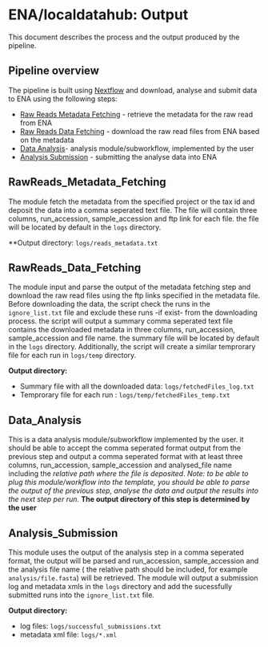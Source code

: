# ENA/localdatahub: Output

This document describes the process and the output produced by the pipeline.

<!-- TODO : Write this documentation describing your workflow's output -->

## Pipeline overview

The pipeline is built using [Nextflow](https://www.nextflow.io/) and download, analyse and submit data to ENA using the following steps:

* [Raw Reads Metadata Fetching](#RawReads_Metadata_Fetching) - retrieve the metadata for the raw read from ENA
* [Raw Reads Data Fetching](#RawReadsDataFetching) - download the raw read files from ENA based on the metadata
* [Data Analysis](Data_Analysis)- analysis module/subworkflow, implemented by the user
* [Analysis Submission](Analysis_Submission) - submitting the analyse data into ENA
## RawReads_Metadata_Fetching
The module fetch the metadata from the specified project or the tax id and deposit the data into a comma seperated text file. The file will contain three columns, run_accession, sample_accession and ftp link for each file. the file will be located by default in the `logs` directory. 

**Output directory: `logs/reads_metadata.txt`

## RawReads_Data_Fetching
The module input and parse the output of the metadata fetching step and download the raw read files using the ftp links specified in the metadata file. Before downloading the data, the script check the runs in the `ignore_list.txt` file and exclude these runs -if exist- from the downloading process. the script will output a summary comma seperated text file contains the downloaded metadata in three columns, run_accession, sample_accession and file name. the summary file will be located by default in the `logs` directory. Additionally, the script will create a similar temprorary file for each run in `logs/temp` directory.  

**Output directory:** 
- Summary file with all the downloaded data: `logs/fetchedFiles_log.txt`
- Temprorary file for each run : `logs/temp/fetchedFiles_temp.txt`

## Data_Analysis
This is a data analysis module/subworkflow implemented by the user. it should be able to accept the comma seperated format output from the previous step and output a comma seperated format with at least three columns, run_accession, sample_accession and analysed_file name including the *relative path where the file is deposited*. 
*Note: to be able to plug this module/workflow into the template, you should be able to parse the output of the previous step, analyse the data and output the results into the next step per run.* 
**The output directory of this step is determined by the user**

## Analysis_Submission
This module uses the output of the analysis step in a comma seperated format, the output will be parsed and run_accession, sample_accession and the analysis file name ( the relative path should be included, for example `analysis/file.fasta`) will be retrieved.
The module will output a submission log and metadata xmls in the `logs` directory and add the sucessfully submitted runs into the `ignore_list.txt` file. 
 

**Output directory:** 
- log files: `logs/successful_submissions.txt`
- metadata xml file: `logs/*.xml`

